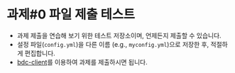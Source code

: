 # 과제#0 파일 제출 테스트

- 과제 제출을 연습해 보기 위한 테스트 저장소이며, 언제든지 제출할 수 있습니다.
- 설정 파일(`config.yml`)을 다른 이름 (e.g., `myconfig.yml`)으로 저장한 후, 적절하게 편집합니다.
- [bdc-client](https://github.com/bluedragonclub/bdc-client)를 이용하여 과제를 제출하시면 됩니다.

